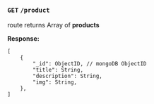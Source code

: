 ### `GET` `/product`

route returns Array of **products** <br>

**Response:**<br>

```
[
    {
        "_id": ObjectID, // mongoDB ObjectID
        "title": String,
        "description": String,
        "img": String,
    },
]
```

<br>
<br>
<br>
